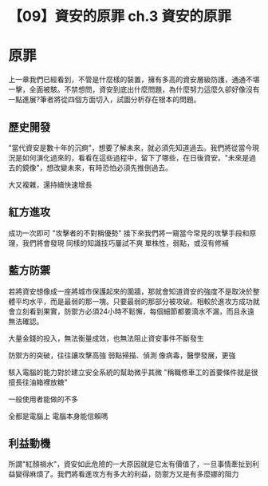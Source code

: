 # 【09】資安的原罪 ch.3 資安的原罪

# 原罪

上一章我們已經看到，不管是什麼樣的裝置，擁有多高的資安層級防護，通通不堪一擊，全面被駭。不禁想問，資安到底出什麼問題，為什麼努力這麼久卻好像沒有一點進展?筆者將從四個方面切入，試圖分析存在根本的問題。

## 歷史開發

"當代資安是數十年的沉痾"，想要了解未來，就必須先知道過去。我們將從當今現況是如何演化過來的，看看在這些過程中，留下了哪些，在日後資安。"未來是過去的鏡像"，想改變未來，有時恐怕必須先推倒過去。

大又複雜，還持續快速增長

## 紅方進攻
成功一次即可 "攻擊者的不對稱優勢"
接下來我們將一窺當今常見的攻擊手段和原理，我們將會發現
同樣的知識技巧屢試不爽
單株性，弱點，或沒有修補

## 藍方防禦

若將資安想像成一座將城市保護起來的圍牆，那就會知道資安的強度不是取決於整體平均水平，而是最弱的那一塊。只要最弱的那部分被攻破。相較於進攻方成功就會立刻看到果實，防禦方必須24小時不鬆懈，每個細節都要滴水不漏，而且永遠無法確認。

大量金錢的投入，無法衡量成效，也無法阻止資安事件不斷發生

防禦方的突破，往往讓攻擊高強
弱點掃描、偵測
像病毒，醫學發展，更強

駭入電腦的能力對於建立安全系統的幫助微乎其微
"稱職修車工的首要條件就是很擅長往油箱裡放糖" 

一般使用者能做的不多

全都是電腦上 電腦本身能信賴嗎

## 利益動機

所謂"紅顏禍水"，資安如此危險的一大原因就是它太有價值了，一旦事情牽扯到利益變得麻煩了。我們將看進攻方有多大的利益，防禦方又是有多麼娜的阻力
